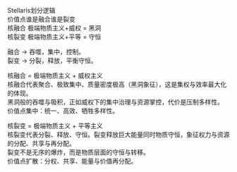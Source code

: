 Stellaris划分逻辑<br>
价值点谁是融合谁是裂变<br>
核融合 极端物质主义+威权 = 黑洞<br>
核裂变 极端物质主义+平等 = 守恒<br>

融合 → 吞噬，集中，控制。<br>
裂变 → 分裂，释放，平衡守恒。<br>

核融合 = 极端物质主义 + 威权主义<br>
核融合代表聚合、极致集中、质量密度极高（黑洞象征），这是集权与效率最大化的体现。<br>
黑洞般的吞噬与吸积，正如威权下的集中治理与资源掌控，代价是压制多样性。<br>
价值点集中：统一、高效、牺牲多样性。<br>

核裂变 = 极端物质主义 + 平等主义<br>
核裂变代表分裂、释放、守恒。裂变释放巨大能量同时物质守恒，象征权力与资源的分配、共享与再分配。<br>
裂变不是无序的爆炸，而是物质层面的守恒与转移。<br>
价值点扩散：分权、共享、能量与价值再分配。<br>
